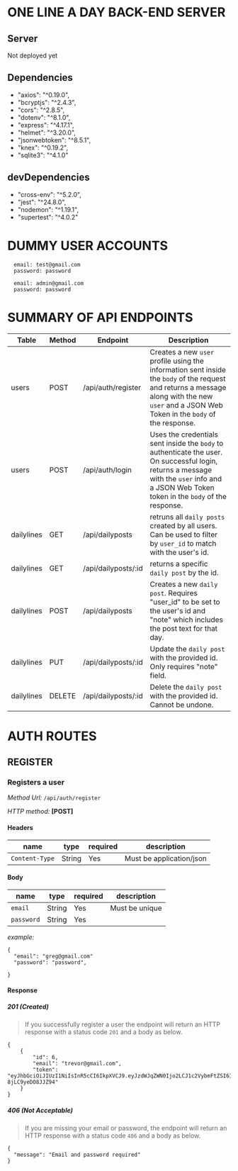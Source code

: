 # ONE LINE A DAY BACK-END SERVER

## Server

Not deployed yet

## Dependencies

- "axios": "^0.19.0",
- "bcryptjs": "^2.4.3",
- "cors": "^2.8.5",
- "dotenv": "^8.1.0",
- "express": "^4.17.1",
- "helmet": "^3.20.0",
- "jsonwebtoken": "^8.5.1",
- "knex": "^0.19.2",
- "sqlite3": "^4.1.0"

## devDependencies

- "cross-env": "^5.2.0",
- "jest": "^24.8.0",
- "nodemon": "^1.19.1",
- "supertest": "^4.0.2"

# DUMMY USER ACCOUNTS

```
  email: test@gmail.com
  password: password

  email: admin@gmail.com
  password: password

```


# SUMMARY OF API ENDPOINTS

| Table     | Method | Endpoint                              | Description                                                                                                                                                                                    |
| --------- | ------ | ------------------------------------- | ---------------------------------------------------------------------------------------------------------------------------------------------------------------------------------------------- |
| users      | POST   | /api/auth/register                    | Creates a new `user` profile using the information sent inside the `body` of the request and returns a message along with the new `user` and a JSON Web Token in the `body` of the response.   |
| users      | POST   | /api/auth/login                       | Uses the credentials sent inside the `body` to authenticate the user. On successful login, returns a message with the `user` info and a JSON Web Token token in the `body` of the response.   |
| dailylines      | GET   | /api/dailyposts                   | retruns all `daily posts` created by all users. Can be used to filter by `user_id` to match with the user's id.   |
| dailylines      | GET   | /api/dailyposts/:id                   | returns a specific `daily post` by the id.   |
| dailylines      | POST   | /api/dailyposts             | Creates a new `daily post`. Requires "user_id" to be set to the user's id and "note" which includes the post text for that day.   |
| dailylines      | PUT   | /api/dailyposts/:id                   | Update the `daily post` with the provided id. Only requires "note" field.    |
| dailylines      | DELETE   | /api/dailyposts/:id                   | Delete the `daily post` with the provided id. Cannot be undone.    |






# AUTH ROUTES

## **REGISTER**

### **Registers a user**

_Method Url:_ `/api/auth/register`

_HTTP method:_ **[POST]**

#### Headers

| name           | type   | required | description              |
| -------------- | ------ | -------- | ------------------------ |
| `Content-Type` | String | Yes      | Must be application/json |

#### Body

| name        | type   | required | description    |
| ----------- | ------ | -------- | -------------- |
| `email`     | String | Yes      | Must be unique |
| `password`  | String | Yes      |                |


_example:_

```
{
  "email": "greg@gmail.com"
  "password": "password",

}
```

#### Response

##### 201 (Created)

> If you successfully register a user the endpoint will return an HTTP response with a status code `201` and a body as below.

```
{
    {
        "id": 6,
        "email": "trevor@gmail.com",
        "token": "eyJhbGciOiJIUzI1NiIsInR5cCI6IkpXVCJ9.eyJzdWJqZWN0Ijo2LCJ1c2VybmFtZSI6InRyZXZvciIsImlhdCI6MTU2MTQwMTU3MSwiZXhwIjoxNTYxNDg3OTcxfQ.oflH8T88CZhObzBj3oRCBkqKeau-8jLC9yeDO8JJZ94"
    }
}
```

##### 406 (Not Acceptable)

> If you are missing your email or password, the endpoint will return an HTTP response with a status code `406` and a body as below.

```
{
  "message": "Email and password required"
}
```